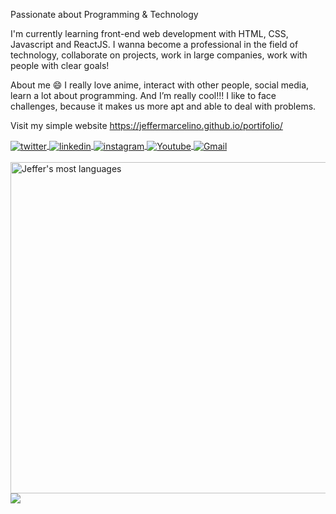 Passionate about Programming & Technology

I'm currently learning front-end web development with HTML, CSS, Javascript and ReactJS. I wanna become a professional in the field of technology, collaborate on projects, work in large companies, work with people with clear goals!

About me 😄 I really love anime, interact with other people, social media, learn a lot about programming. And I’m really cool!!! I like to face challenges, because it makes us more apt and able to deal with problems.

Visit my simple website https://jeffermarcelino.github.io/portifolio/

<a href="https://twitter.com/JefferMarcelin" target="_blank">
  <img align="center" src="https://img.shields.io/badge/-Jeffer Marcelino-05122A?style=flat&logo=twitter" alt="twitter"/>  
</a>
<a href="https://www.linkedin.com/in/jeffer-marcelino-94422a22b/" target="_blank">
  <img align="center" src="https://img.shields.io/badge/-Jeffer Marcelino-05122A?style=flat&logo=linkedin" alt="linkedin"/>
</a>
<a href="https://www.instagram.com/jeffer_marcelin/" target="_blank">
 <img align="center" src="https://img.shields.io/badge/-Jeffer Marcelino-05122A?style=flat&logo=instagram" alt="instagram"/>
</a>
<a href="https://www.youtube.com/channel/UCXBFKr-rZ787IhXAzsnrw-Q" target="_blank">
 <img align="center" src="https://img.shields.io/badge/-Jeffer Marcelino-05122A?style=flat&logo=youtube" alt="Youtube"/>
</a>
<a href="mailto:jeffersunde72@gmail.com" target="_blank">
  <img align="center" src="https://img.shields.io/badge/-jeffersunde72@gmail.com-05122A?style=flat&logo=gmail" alt="Gmail"/>
</a>

<br>
<br>


<img align="left" width="530em" src="https://github-readme-stats.vercel.app/api/top-langs/?username=JefferMarcelino&layout=compact&theme=vision-friendly-dark" alt="Jeffer's most languages"/>

<a href="https://www.codewars.com/users/JefferMarcelino" target="_blank"><img src="https://www.codewars.com/users/JefferMarcelino/badges/small" target="_blank">

